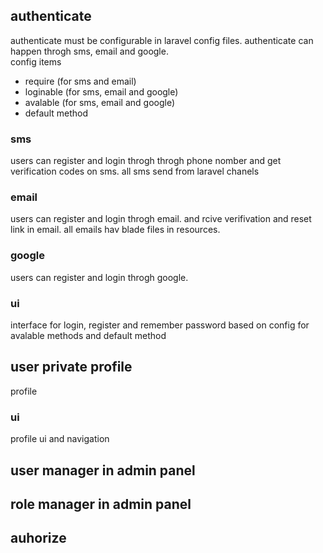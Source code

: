 ## authenticate
authenticate must be configurable in laravel config files. authenticate can happen throgh sms, email and google.\
config items
- require (for sms and email)
- loginable (for sms, email and google)
- avalable (for sms, email and google)
- default method

### sms
users can register and login throgh throgh phone nomber and get verification codes on sms. all sms send from laravel chanels

### email
users can register and login throgh email. and rcive verifivation and reset link in email. all emails hav blade files in resources.

### google
users can register and login throgh google.

### ui
interface for login, register and remember password based on config for avalable methods and default method

## user private profile
profile

### ui
profile ui and navigation

## user manager in admin panel
## role manager in admin panel
## auhorize